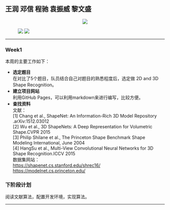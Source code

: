 ## 王润 邓信 程驰 袁振威 黎文盛  

<div style="text-align:center" markdown="1">
<img src="http://reso2.yiihuu.com/1077246-z.jpg">
</div>

<figure class="half">  
  <img src="http://reso2.yiihuu.com/1077246-z.jpg">
  <img src="http://reso2.yiihuu.com/1077246-z.jpg">
</figure>

 
***

### Week1
本周的主要工作如下：  
* **选定题目**   
在对比了5个题目，队员结合自己对题目的熟悉程度后，选定做 2D and 3D Shape Recognition。  
* **建立项目网站**  
利用GitHub Pages，可以利用markdown来进行编写，比较方便。  
* **查找资料**  
文献：  
[1] Chang et al., ShapeNet: An Information-Rich 3D Model Repository .arXiv:1512.03012   
[2] Wu et al., 3D ShapeNets: A Deep Representation for Volumetric Shape.CVPR 2015  
[3] Philip Shilane et al., The Princeton Shape Benchmark Shape Modeling International, June 2004   
[4] HangSu et al., Multi-View Convolutional Neural Networks for 3D Shape Recognition.ICCV 2015  
数据集网站：   
<https://shapenet.cs.stanford.edu/shrec16/>  
<https://modelnet.cs.princeton.edu/>  


### 下阶段计划  
阅读文献算法，配置开发环境，实现算法。   
***